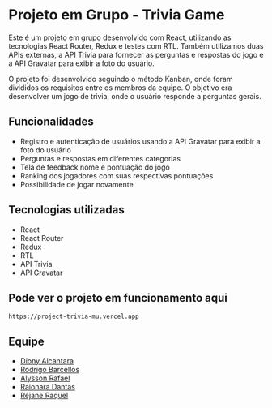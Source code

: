 # Projeto em Grupo - Trivia Game

Este é um projeto em grupo desenvolvido com React, utilizando as tecnologias React Router, Redux e testes com RTL. Também utilizamos duas APIs externas, a API Trivia para fornecer as perguntas e respostas do jogo e a API Gravatar para exibir a foto do usuário.

O projeto foi desenvolvido seguindo o método Kanban, onde foram divididos os requisitos entre os membros da equipe. O objetivo era desenvolver um jogo de trivia, onde o usuário responde a perguntas gerais.

## Funcionalidades

- Registro e autenticação de usuários usando a API Gravatar para exibir a foto do usuário
- Perguntas e respostas em diferentes categorias
- Tela de feedback nome e pontuação do jogo
- Ranking dos jogadores com suas respectivas pontuações
- Possibilidade de jogar novamente

## Tecnologias utilizadas

- React
- React Router
- Redux
- RTL
- API Trivia
- API Gravatar

## Pode ver o projeto em funcionamento aqui

`https://project-trivia-mu.vercel.app`

## Equipe

- [Diony Alcantara](https://github.com/dionyalcantara)
- [Rodrigo Barcellos](https://github.com/rnbarcellos)
- [Alysson Rafael](https://github.com/Rfael-nascm)
- [Raionara Dantas](https://github.com/RaionaraDantas)
- [Rejane Raquel](https://github.com/rejaneraquel)

